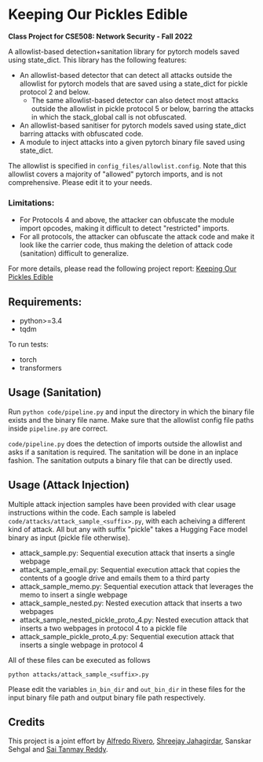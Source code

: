 # Keeping Our Pickles Edible

**Class Project for CSE508: Network Security - Fall 2022**

A allowlist-based detection+sanitation library for pytorch models saved using state_dict. This library has the following features:
* An allowlist-based detector that can detect all attacks outside the allowlist for pytorch models that are saved using a state_dict for pickle protocol 2 and below. 
  * The same allowlist-based detector can also detect most attacks outside the allowlist in pickle protocol 5 or below, barring the attacks in which the stack_global call is not obfuscated. 
* An allowlist-based sanitiser for pytorch models saved using state_dict barring attacks with obfuscated code. 
* A module to inject attacks into a given pytorch binary file saved using state_dict. 

The allowlist is specified in ```config_files/allowlist.config```. Note that this allowlist covers a majority of "allowed" pytorch imports, and is not comprehensive. Please edit it to your needs. 

### Limitations:
* For Protocols 4 and above, the attacker can obfuscate the module import opcodes, making it difficult to detect "restricted" imports.
* For all protocols, the attacker can obfuscate the attack code and make it look like the carrier code, thus making the deletion of attack code (sanitation) difficult to generalize. 

For more details, please read the following project report: [Keeping Our Pickles Edible](https://drive.google.com/file/d/1TP7_19WM1JuN0CLnzLN0C_GV9kn8Q25R/view?usp=sharing)

## Requirements:
* python>=3.4
* tqdm

To run tests:
* torch
* transformers


## Usage (Sanitation)
Run ```python code/pipeline.py``` and input the directory in which the binary file exists and the binary file name.
Make sure that the allowlist config file paths inside ```pipeline.py``` are correct. 

```code/pipeline.py``` does the detection of imports outside the allowlist and asks if a sanitation is required. 
The sanitation will be done in an inplace fashion. 
The sanitation outputs a binary file that can be directly used.


## Usage (Attack Injection)
Multiple attack injection samples have been provided with clear usage instructions within the code. Each sample is labeled ```code/attacks/attack_sample_<suffix>.py```, with each acheiving a different kind of attack. All but any with suffix "pickle" takes a Hugging Face model binary as input (pickle file otherwise).

  - attack_sample.py: Sequential execution attack that inserts a single webpage
  - attack_sample_email.py: Sequential execution attack that copies the contents of a google drive and emails them to a third party
  - attack_sample_memo.py: Sequential execution attack that leverages the memo to insert a single webpage
  - attack_sample_nested.py: Nested execution attack that inserts a two webpages
  - attack_sample_nested_pickle_proto_4.py: Nested execution attack that inserts a two webpages in protocol 4 to a pickle file
  - attack_sample_pickle_proto_4.py: Sequential execution attack that inserts a single webpage in protocol 4


All of these files can be executed as follows

```
python attacks/attack_sample_<suffix>.py
```

Please edit the variables ```in_bin_dir``` and ```out_bin_dir``` in these files for the input binary file path and output binary file path respectively. 

## Credits
This project is a joint effort by [Alfredo Rivero](https://github.com/alrivero), [Shreejay Jahagirdar](https://github.com/shreejay23), Sanskar Sehgal and [Sai Tanmay Reddy](https://github.com/starc52).
